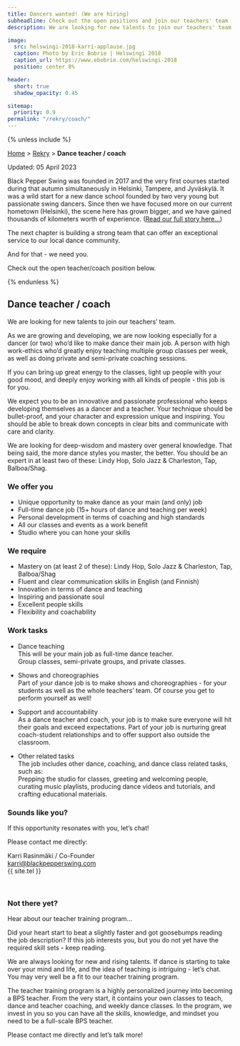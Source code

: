 ```yaml
---
title: Dancers wanted! (We are hiring)
subheadline: Check out the open positions and join our teachers' team
description: We are looking for new talents to join our teachers' team.

image:
  src: helswingi-2018-karri-applause.jpg
  caption: Photo by Eric Bobrie | Helswingi 2018
  caption_url: https://www.ebobrie.com/helswingi-2018
  position: center 8%

header:
  short: true
  shadow_opacity: 0.45

sitemap:
  priority: 0.9
permalink: "/rekry/coach/"
---
```


{% unless include %}

[Home](/) > [Rekry](/rekry) > **Dance teacher / coach**

Updated: 05 April 2023

Black Pepper Swing was founded in 2017 and the very first courses started during that autumn simultaneously in Helsinki, Tampere, and Jyväskylä. It was a wild start for a new dance school founded by two very young but passionate swing dancers. Since then we have focused more on our current hometown (Helsinki), the scene here has grown bigger, and we have gained thousands of kilometers worth of experience. ([Read our full story here...](/about-us))

The next chapter is building a strong team that can offer an exceptional service to our local dance community.

And for that - we need you.

Check out the open teacher/coach position below.

{% endunless %}


<a name="coach"></a>
## Dance teacher / coach

We are looking for new talents to join our teachers’ team.

As we are growing and developing, we are now looking especially for a dancer (or two) who’d like to make dance their main job. A person with high work-ethics who’d greatly enjoy teaching multiple group classes per week, as well as doing private and semi-private coaching sessions.

If you can bring up great energy to the classes, light up people with your good mood, and deeply enjoy working with all kinds of people - this job is for you.

We expect you to be an innovative and passionate professional who keeps developing themselves as a dancer and a teacher. Your technique should be bullet-proof, and your character and expression unique and inspiring. You should be able to break down concepts in clear bits and communicate with care and clarity.

We are looking for deep-wisdom and mastery over general knowledge. That being said, the more dance styles you master, the better. You should be an expert in at least two of these: Lindy Hop, Solo Jazz & Charleston, Tap, Balboa/Shag.

### We offer you

- Unique opportunity to make dance as your main (and only) job
- Full-time dance job (15+ hours of dance and teaching per week)
- Personal development in terms of coaching and high standards
- All our classes and events as a work benefit
- Studio where you can hone your skills

### We require

- Mastery on (at least 2 of these): Lindy Hop, Solo Jazz & Charleston, Tap, Balboa/Shag
- Fluent and clear communication skills in English (and Finnish)
- Innovation in terms of dance and teaching
- Inspiring and passionate soul
- Excellent people skills
- Flexibility and coachability

### Work tasks

- Dance teaching  
  This will be your main job as full-time dance teacher.  
  Group classes, semi-private groups, and private classes.

- Shows and choreographies  
  Part of your dance job is to make shows and choreographies - for your students as well as the whole teachers’ team. Of course you get to perform yourself as well!

- Support and accountability  
  As a dance teacher and coach, your job is to make sure everyone will hit their goals and exceed expectations. Part of your job is nurturing great coach-student relationships and to offer support also outside the classroom.


- Other related tasks  
  The job includes other dance, coaching, and dance class related tasks, such as:  
  Prepping the studio for classes, greeting and welcoming people, curating music playlists, producing dance videos and tutorials, and crafting educational materials.

### Sounds like you?

If this opportunity resonates with you, let’s chat!

Please contact me directly:

Karri Rasinmäki / Co-Founder  
karri@blackpepperswing.com  
{{ site.tel }}  

&nbsp;
&nbsp;

### Not there yet?

Hear about our teacher training program…

Did your heart start to beat a slightly faster and got goosebumps reading the job description? If this job interests you, but you do not yet have the required skill sets - keep reading.

We are always looking for new and rising talents. If dance is starting to take over your mind and life, and the idea of teaching is intriguing - let’s chat. You may very well be a fit to our teacher training program.

The teacher training program is a highly personalized journey into becoming a BPS teacher. From the very start, it contains your own classes to teach, dance and teacher coaching, and weekly dance classes. In the program, we invest in you so you can have all the skills, knowledge, and mindset you need to be a full-scale BPS teacher.

Please contact me directly and let’s talk more!







